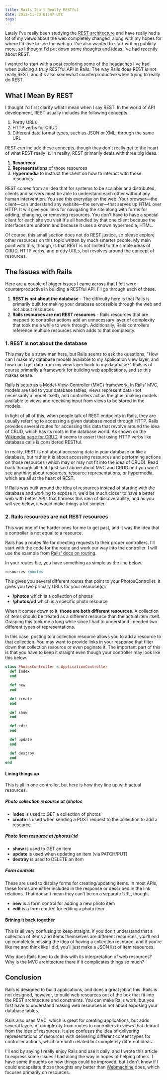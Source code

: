 ```yaml
---
title: Rails Isn't Really RESTful
date: 2013-11-30 01:47 UTC
tags:
---
```


Lately I've really been studying the [REST architecture](http://en.wikipedia.org/wiki/Representational_state_transfer) and have really had a lot of my views about the web completely changed, along with my hopes for where I'd love to see the web go. I've also wanted to start writing publicly more, so I thought I'd put down some thoughts and ideas I've had recently about REST.

I wanted to start with a post exploring some of the headaches I've had when building a truly RESTful API in Rails. The way Rails does REST is not really REST, and it's also somewhat counterproductive when trying to really do REST. 

## What I Mean By REST

I thought I'd first clarify what I mean when I say REST. In the world of API development, REST usually includes the following concepts.

1. Pretty URLs
2. HTTP verbs for CRUD
3. Different data format types, such as JSON or XML, through the same URL

REST *can* include these concepts, though they don't really get to the heart of what REST really is. In reality, REST primarily deals with three big ideas.

1. **Resources**
2. **Representations** of those resources
3. **Hypermedia** to instruct the client on how to interact with those resources

REST comes from an idea that for systems to be scalable and distributed, clients and servers must be able to understand each other without any human intervention. You see this everyday on the web. Your browser—the client—can understand any website—the server—that serves up HTML over HTTP. It will give you links for navigating the site along with forms for adding, changing, or removing resources. You don't have to have a special client for each site you visit It's all handled by that one client because the interfaces are uniform and because it uses a known hypermedia, HTML.

Of course, this small section does not do REST justice, so please explore other resources on this topic written by much smarter people. My main point with this, though, is that REST is not limited to the simple ideas of CRUD, HTTP verbs, and pretty URLs, but revolves around the concept of resources.

## The Issues with Rails

Here are a couple of bigger issues I came across that I felt were counterproductive in building a RESTful API. I'll go through each of these.

1. **REST is not about the database** - The difficulty here is that Rails is primarily built for making your database accessible through the web and not about resources
2. **Rails resources are not REST resources** - Rails resources that are mapped to controller actions add an unnecessary layer of complexity that took me a while to work through. Additionally, Rails controllers reference multiple resources which adds to that complexity.

### 1. REST is not about the database

This may be a straw man here, but Rails seems to ask the questions, "How can I make my database models available to my application view layer, and how can I get data from my view layer back to my database?" Rails is of course primarily a framework for building web applications, and so this makes sense.

Rails is setup as a Model-View-Controller (MVC) framework. In Rails' MVC, models are tied to your database tables, views represent data (not necessarily a model itself), and controllers act as the glue, making models available to views and receiving input from views to be stored in the models.

In light of all of this, when people talk of REST endpoints in Rails, they are usually referring to accessing a given database model through HTTP. Rails provides several routes for accessing this data that revolve around the idea of CRUD, which has its roots in the database world. As shown on the [Wikipedia page for CRUD](http://en.wikipedia.org/wiki/Create,_read,_update_and_delete#Database_applications), it seems to assert that using HTTP verbs like database calls is considered RESTful.

In reality, REST is not about accessing data in your database or like a database, but rather it is about accessing resources and performing actions on those resources (which may or may not fit into the idea of CRUD). Read back through all that I just said above about MVC and CRUD and you won't see anything about resources, resource representations, or hypermedia, which are all at the heart of REST.

If Rails was built around the idea of resources instead of starting with the database and working to expose it, we'd be much closer to have a better web with better APIs that harness this idea of discoverability, and as you will see below, it would make things a lot simpler.

### 2. Rails resources are not REST resources

This was one of the harder ones for me to get past, and it was the idea that a controller is not equal to a resource.

Rails has a routes file for directing requests to their proper controllers. I'll start with the code for the route and work our way into the controller. I will use the example from [Rails' docs on routing](http://guides.rubyonrails.org/routing.html).

In your routes file, you have something as simple as the line below.

~~~ruby
resources :photos
~~~

This gives you several different routes that point to your PhotosController. It gives you two primary URLs for your resource(s):

* **/photos** which is a collection of photos
* **/photos/:id** which is a specific photo resource

When it comes down to it, **those are both different resources**. A collection of items should be treated as a different resource than the actual item itself. Grasping this took me a long while since I had to understand I needed two different types of representations.

In this case, posting to a collection resource allows you to add a resource to that collection. You may want to provide links in your response that filter down that collection resource or even paginate it. The important part of this is that you have to keep it straight even though your controller may look like this below.

~~~ruby
class PhotosController < ApplicationController
  def index
  end

  def new
  end

  def create
  end

  def show
  end

  def edit
  end

  def update
  end

  def destroy
  end
end
~~~

#### Lining things up

This is all in one controller, but here is how they line up with actual resources.

##### Photo collection resource at /photos

* **index** is used to GET a collection of photos
* **create** is used when sending a POST request to the collection to add a resource

##### Photo item resource at /photos/:id

* **show** is used to GET an item
* **update** is used when updating an item (via PATCH/PUT)
* **destroy** is used to DELETE an item

##### Form controls

These are used to display forms for creating/updating items. In most APIs, these forms are either included in the response or described in the link relations. That doesn't mean they can't be on a separate URL, though.

* **new** is a form control for adding a new photo item
*  **edit** is a form control for editing a photo item

#### Brining it back together

This is all very confusing to keep straight. If you don't understand that a collection of items and items themselves are different resources, you'll end up completely missing the idea of having a collection resource, and if you're like me and think like I did, you'll just make a JSON list of item resources.

Why does Rails have to do this with its interpretation of web resources? Why is the MVC architecture there if it complicates things so much?

## Conclusion

Rails is designed to build applications, and does a great job at this. Rails is not designed, however, to build web resources out of the box that fit into the REST architecture and constraints. You can make Rails work, but you first have to understand making web resources is not about exposing your database tables.

Rails also uses MVC, which is great for creating applications, but adds several layers of complexity from routes to controllers to views that detract from the idea of resources. It also confuses the idea of delivering representations of resources with delivering different content types for controller actions, which are both related but completely different ideas.

I'll end by saying I really enjoy Rails and use it daily, and I wrote this article to express some issues I had along the way in hopes of helping others. I have some thoughts on how things could be improved, but I don't know if I could encapsilate those thoughts any better than [Webmachine](https://github.com/seancribbs/webmachine-ruby) does, which focuses primarily on resources.
